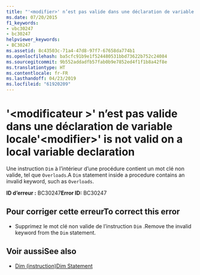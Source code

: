 ```yaml
---
title: "'<modifier>' n’est pas valide dans une déclaration de variable locale"
ms.date: 07/20/2015
f1_keywords:
- vbc30247
- bc30247
helpviewer_keywords:
- BC30247
ms.assetid: 8c43503c-71a4-47d8-97f7-67658da774b1
ms.openlocfilehash: ba5cfc91b9e1f524480531bbd73622b752c24084
ms.sourcegitcommit: 9b552addadfb57fab0b9e7852ed4f1f1b8a42f8e
ms.translationtype: HT
ms.contentlocale: fr-FR
ms.lasthandoff: 04/23/2019
ms.locfileid: "61920209"
---
```

# <a name="modifier-is-not-valid-on-a-local-variable-declaration"></a><span data-ttu-id="6d6eb-102">'\<modificateur >' n’est pas valide dans une déclaration de variable locale</span><span class="sxs-lookup"><span data-stu-id="6d6eb-102">'\<modifier>' is not valid on a local variable declaration</span></span>
<span data-ttu-id="6d6eb-103">Une instruction `Dim` à l’intérieur d’une procédure contient un mot clé non valide, tel que `Overloads`.</span><span class="sxs-lookup"><span data-stu-id="6d6eb-103">A `Dim` statement inside a procedure contains an invalid keyword, such as `Overloads`.</span></span>  
  
 <span data-ttu-id="6d6eb-104">**ID d’erreur :** BC30247</span><span class="sxs-lookup"><span data-stu-id="6d6eb-104">**Error ID:** BC30247</span></span>  
  
## <a name="to-correct-this-error"></a><span data-ttu-id="6d6eb-105">Pour corriger cette erreur</span><span class="sxs-lookup"><span data-stu-id="6d6eb-105">To correct this error</span></span>  
  
- <span data-ttu-id="6d6eb-106">Supprimez le mot clé non valide de l’instruction `Dim` .</span><span class="sxs-lookup"><span data-stu-id="6d6eb-106">Remove the invalid keyword from the `Dim` statement.</span></span>  
  
## <a name="see-also"></a><span data-ttu-id="6d6eb-107">Voir aussi</span><span class="sxs-lookup"><span data-stu-id="6d6eb-107">See also</span></span>

- [<span data-ttu-id="6d6eb-108">Dim (instruction)</span><span class="sxs-lookup"><span data-stu-id="6d6eb-108">Dim Statement</span></span>](../../visual-basic/language-reference/statements/dim-statement.md)
